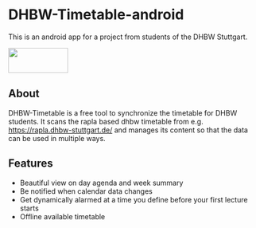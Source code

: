 # DHBW-Timetable-android
This is an android app for a project from students of the DHBW Stuttgart.

[<img width="120px" height="50px" src="https://play.google.com/intl/en_us/badges/images/generic/en_badge_web_generic.png">](https://play.google.com/store/apps/details?id=dhbw.timetable)

## About
DHBW-Timetable is a free tool to synchronize the timetable for DHBW students.
It scans the rapla based dhbw timetable from e.g. https://rapla.dhbw-stuttgart.de/ and manages its content so that the data can be used in multiple ways.

## Features
- Beautiful view on day agenda and week summary
- Be notified when calendar data changes
- Get dynamically alarmed at a time you define before your first lecture starts
- Offline available timetable
